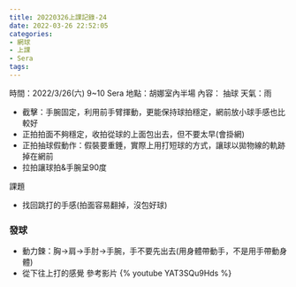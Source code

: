 ```yaml
---
title: 20220326上課記錄-24
date: 2022-03-26 22:52:05
categories: 
- 網球
- 上課
- Sera
tags:
---
```


時間：2022/3/26(六) 9~10 Sera
地點：胡娜室內半場
內容： 抽球
天氣：雨

- 截擊：手腕固定，利用前手臂揮動，更能保持球拍穩定，網前放小球手感也比較好
- 正拍拍面不夠穩定，收拍從球的上面包出去，但不要太早(會掛網)
- 正拍抽球假動作：假裝要重錘，實際上用打短球的方式，讓球以拋物線的軌跡掉在網前
- 拉拍讓球拍&手腕呈90度

課題
- 找回跳打的手感(拍面容易翻掉，沒包好球)

### 發球
- 動力鍊：胸→肩→手肘→手腕，手不要先出去(用身體帶動手，不是用手帶動身體)
- 從下往上打的感覺
參考影片
{% youtube YAT3SQu9Hds %}